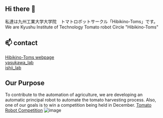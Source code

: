## Hi there 👋
私達は九州工業大学大学院　トマトロボットサークル「Hibikino-Toms」です。　　
We are Kyushu Institute of Technology Tomato robot Circle "Hibikino-Toms"

## 📫 contact 
[Hibikino-Toms webpage](https://www.brain.kyutech.ac.jp/~agricultural-robotics/)  
[yasukawa_lab](http://www.brain.kyutech.ac.jp/~s-yasukawa/)  
[ishii_lab](http://www.brain.kyutech.ac.jp/~ishii/?link,272)  
## Our Purpose
To contribute to the automation of agriculture, we are developing an automatic principal robot to automate the tomato harvesting process.
Also, one of our goals is to win a competition being held in December.
[Tomato Robot Competition](https://www.lsse.kyutech.ac.jp/~sociorobo/tomato-robot2022/)
![image](https://github.com/Hibikino-Toms-Robot/.github/assets/82552894/7e4bfa67-f7fe-4fb9-9e63-6c14aaa4f00f)

